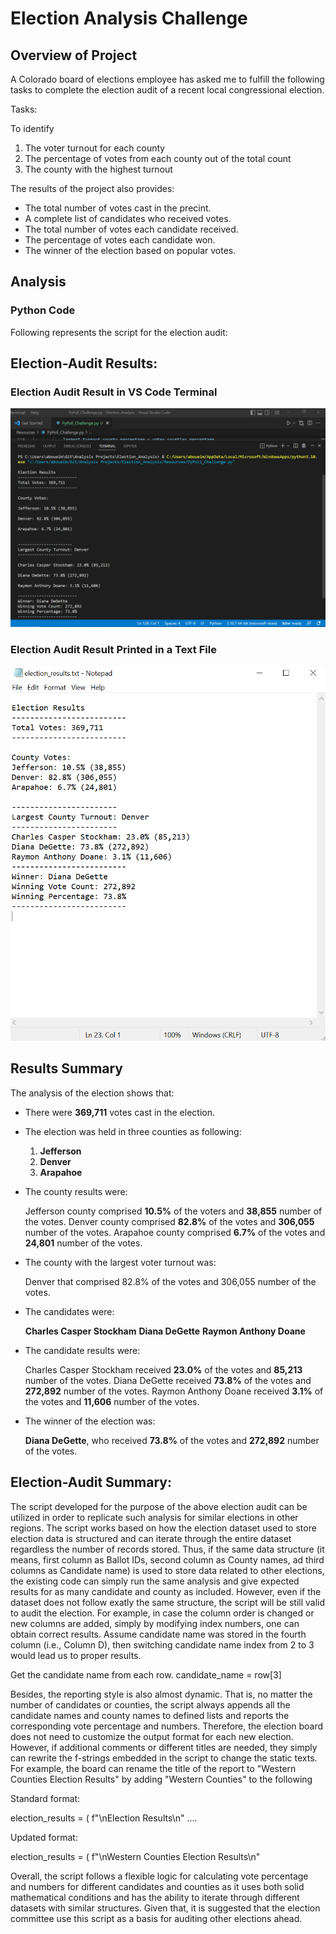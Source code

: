 # Election Analysis Challenge

## Overview of Project

A Colorado board of elections employee has asked me to fulfill the following tasks to complete the election audit of a recent local congressional election.

Tasks:

To identify

1. The voter turnout for each county
2. The percentage of votes from each county out of the total count
3. The county with the highest turnout

The results of the project also provides:

- The total number of votes cast in the precint.
- A complete list of candidates who received votes.
- The total number of votes each candidate received.
- The percentage of votes each candidate won.
- The winner of the election based on popular votes.

## Analysis

### Python Code

Following represents the script for the election audit:



## Election-Audit Results:

### Election Audit Result in VS Code Terminal

![This is an image](/Terminal_Output.png)



### Election Audit Result Printed in a Text File

![This is an image](/election_results_write.png)


## Results Summary

The analysis of the election shows that:

- There were **369,711** votes cast in the election.

- The election was held in three counties as following:

    1. **Jefferson**
    2. **Denver**
    3. **Arapahoe**

- The county results were:

    Jefferson county comprised **10.5%** of the voters and **38,855** number of the votes.
    Denver county comprised **82.8%** of the votes and **306,055** number of the votes.
    Arapahoe county comprised **6.7%** of the votes and **24,801** number of the votes.
    
- The county with the largest voter turnout was:

    Denver that comprised 82.8% of the votes and 306,055 number of the votes.
    
- The candidates were:

    **Charles Casper Stockham**
    **Diana DeGette**
    **Raymon Anthony Doane**

- The candidate results were:

    Charles Casper Stockham received **23.0%** of the votes and **85,213** number of the votes.
    Diana DeGette received **73.8%** of the votes and **272,892** number of the votes.
    Raymon Anthony Doane received **3.1%** of the votes and **11,606** number of the votes.

- The winner of the election was:

    **Diana DeGette**, who received **73.8%** of the votes and **272,892** number of the votes.

## Election-Audit Summary: 

The script developed for the purpose of the above election audit can be utilized in order to replicate such analysis for similar elections in other regions. The script works based on how the election dataset used to store election data is structured and can iterate through the entire dataset regardless the number of records stored. Thus, if the same data structure (it means, first column as Ballot IDs, second column as County names, ad third columns as Candidate name) is used to store data related to other elections, the existing code can simply run the same analysis and give expected results for as many candidate and county as included. However, even if the dataset does not follow exatly the same structure, the script will be still valid to audit the election. For example, in case the column order is changed or new columns are added, simply by modifying index numbers, one can obtain correct results. Assume candidate name was stored in the fourth column (i.e., Column D), then switching candidate name index from 2 to 3 would lead us to proper results.

 Get the candidate name from each row.
 candidate_name = row[3]

Besides, the reporting style is also almost dynamic. That is, no matter the number of candidates or counties, the script always appends all the candidate names and county names to defined lists and reports the corresponding vote percentage and numbers. Therefore, the election board does not need to customize the output format for each new election. However, if additional comments or different titles are needed, they simply can rewrite the f-strings embedded in the script to change the static texts. For example, the board can rename the title of the report to "Western Counties Election Results" by adding "Western Counties" to the following

Standard format:

 election_results = (
        f"\nElection Results\n"
     ....
     
Updated format:

 election_results = (
        f"\nWestern Counties Election Results\n"
        
 
 Overall, the script follows a flexible logic for calculating vote percentage and numbers for different candidates and counties as it uses both solid mathematical conditions and has the ability to iterate through different datasets with similar structures. Given that, it is suggested that the election committee use this script as a basis for auditing other elections ahead.
